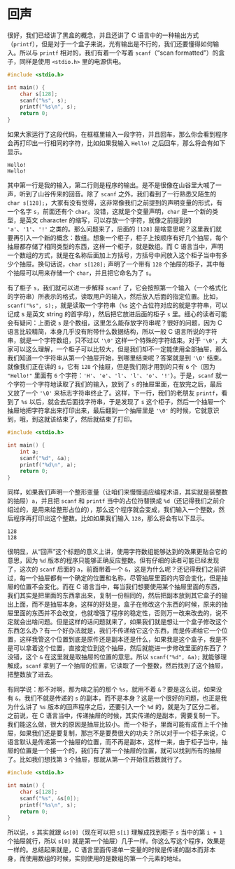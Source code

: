 # 回声

很好，我们已经讲了黑盒的概念，并且还讲了 C 语言中的一种输出方式（`printf`），但是对于一个盒子来说，光有输出是不行的，我们还要懂得如何输入。所以与 `printf` 相对的，我们有着一个写着 `scanf`（“scan formatted”）的盒子，同样是使用 `<stdio.h>` 里的电源供电。

```C
#include <stdio.h>

int main() {
    char s[128];
    scanf("%s", s);
    printf("%s\n", s);
    return 0;
}
```

如果大家运行了这段代码，在框框里输入一段字符，并且回车，那么你会看到程序会再打印出一行相同的字符，比如如果我输入 `Hello!` 之后回车，那么将会有如下显示。

```
Hello!
Hello!
```

其中第一行是我的输入，第二行则是程序的输出。是不是很像在山谷里大喊了一声，听到了山谷传来的回音。除了 `scanf` 之外，我们看到了一行熟悉又陌生的 `char s[128];`，大家有没有觉得，这非常像我们之前提到的声明变量的形式，有一个名字 `s`，前面还有个 `char`。没错，这就是个变量声明，`char` 是一个新的类型，是英文 character 的缩写，可以存放一个字符，就像之前提到的 `'a'`、`'1'`、`'!'` 之类的。那么问题来了，后面的 `[128]` 是啥意思呢？这里我们就要再引入一个新的概念：数组。想象一个柜子，柜子上按顺序有好几个抽屉，每个抽屉都存储了相同类型的东西，这样一个柜子，就是数组。而 C 语言当中，声明一个数组的方式，就是在名称后面加上方括号，方括号中间放入这个柜子当中有多少个抽屉。换句话说，`char s[128];` 声明了一个带有 `128` 个抽屉的柜子，其中每个抽屉可以用来存储一个 `char`，并且把它命名为了 `s`。

有了柜子 `s`，我们就可以进一步解释 `scanf` 了，它会按照第一个输入（一个格式化的字符串）所表示的格式，读取用户的输入，然后放入后面的指定位置。比如，`scanf("%s", s);`，就是读取一个字符串（`%s` 这个占位符对应的就是字符串，可以记成 s 是英文 string 的首字母），然后把它放进后面的柜子 `s` 里。细心的读者可能会有疑问：上面说 `s` 是个数组，这里怎么能存放字符串呢？很好的问题，因为 C 语言比较精简，本身几乎没有附带什么数据结构，所以一般 C 语言所说的字符串，就是一个字符数组，只不过以 `'\0'` 这样一个特殊的字符结束。对于 `'\0'`，大家可以这么理解，一个柜子可以比较大，但是我们却不一定能使用全部抽屉，那么我们知道一个字符串从第一个抽屉开始，到哪里结束呢？答案就是到 `'\0'` 结束。就像我们正在讲的 `s`，它有 `128` 个抽屉，但是我们刚才用到的只有 `6` 个（因为 `"Hello!"` 里面有 `6` 个字符：`'H'`、`'e'`、`'l'`、`'l'`、`'o'`、`'!'`）。于是，`scanf` 就一个字符一个字符地读取了我们的输入，放到了 `s` 的抽屉里面，在放完之后，最后又放了一个 `'\0'` 来标志字符串终止了。这样，下一行，我们的老朋友 `printf`，看到了 `%s` 以后，就会去后面找字符串，于是发现了 `s` 这个柜子，然后一个抽屉一个抽屉地把字符拿出来打印出来，最后翻到一个抽屉里是 `'\0'` 的时候，它就意识到，哦，到这就该结束了，然后就结束了打印。

```C
#include <stdio.h>

int main() {
    int a;
    scanf("%d", &a);
    printf("%d\n", a);
    return 0;
}
```

同样，如果我们声明一个整形变量（让咱们来慢慢适应编程术语，其实就是装整数的抽屉）`a`，并且把 `scanf` 和 `printf` 当中的占位符替换成 `%d`（还记得我们之前介绍过的，是用来给整形占位的），那么这个程序就会变成，我们输入一个整数，然后程序再打印出这个整数。比如如果我们输入 `128`，那么将会有以下显示。

```
128
128
```

很明显，从“回声”这个标题的意义上讲，使用字符数组能够达到的效果更贴合它的意思，因为 `%d` 版本的程序只能够正确反应整数。但有仔细的读者可能已经发现了，这次的 `scanf` 后面的 `a`，前面带着一个 `&`，这是为什么呢？还记得我们之前讲过，每一个抽屉都有一个确定的位置和名称，尽管抽屉里面的内容会变化，但是抽屉的位置不会变化。而在 C 语言当中，每当我们想要使用某个抽屉里面的东西，我们其实是把里面的东西拿出来，复制一份相同的，然后把副本放到其它盒子的输出上面，而不是抽屉本身。这样的好处是，盒子在修改这个东西的时候，原来的抽屉里面的东西并不会改变，也就增强了程序的稳定性，否则万一改来改去的，说不定就会出啥问题。但是这样的话问题就来了，如果我们就是想让一个盒子修改这个东西怎么办？有一个好办法就是，我们不传递给它这个东西，而是传递给它一个位置，这样我管这个位置到底是原件还是副本还是什么，如果我是这个盒子，我是不是可以拿着这个位置，直接定位到这个抽屉，然后就能进一步修改里面的东西了？没错，这个 `&` 在这里就是取抽屉的位置的意思。所以 `scanf("%d", &a);` 就能够理解成，`scanf` 拿到了一个抽屉的位置，它读取了一个整数，然后找到了这个抽屉，把整数放了进去。

有同学说：那不对啊，那为啥之前的那个 `%s`，就用不着 `&`？要是这么说，如果没有 `&`，我们不就是传递的 `s` 的副本，而不是本身？这是一个很好的问题，也正是我为什么讲了 `%s` 版本的回声程序之后，还要引入一个 `%d` 的，就是为了区分二者。之前说，在 C 语言当中，传递抽屉的时候，其实传递的是副本，需要复制一下。我们能这么做，很大的原因是抽屉比较小。而一个柜子，里面可能有成百上千个抽屉，如果我们还是要复制，那岂不是要费很大的功夫？所以对于一个柜子来说，C 语言默认是传递第一个抽屉的位置，而不再是副本，这样一来，由于柜子当中，抽屉的位置是一个接一个的，我们有了第一个抽屉的位置，就可以找到所有的抽屉了。比如我们想找第 `3` 个抽屉，那就从第一个开始往后数就行了。

```C
#include <stdio.h>

int main() {
    char s[128];
    scanf("%s", &s[0]);
    printf("%s\n", s);
    return 0;
}
```

所以说，`s` 其实就跟 `&s[0]`（现在可以把 `s[i]` 理解成找到柜子 `s` 当中的第 `i + 1` 个抽屉就行，所以 `s[0]` 就是第一个抽屉）几乎一样。你这么写这个程序，效果是一样的。总结起来就是，C 语言里面传递单一变量的时候是传递的副本而非本身，而使用数组的时候，实则使用的是数组的第一个元素的地址。
